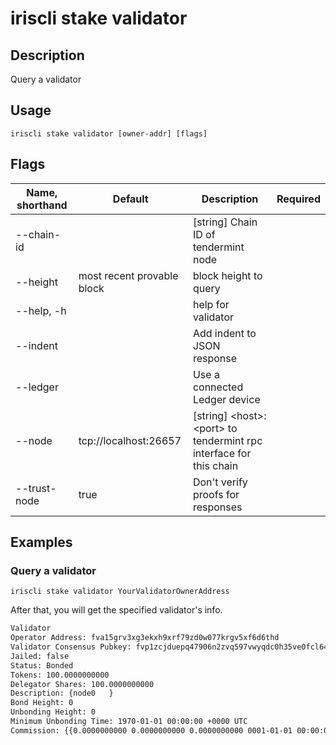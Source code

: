 # iriscli stake validator

## Description

Query a validator

## Usage

```
iriscli stake validator [owner-addr] [flags]
```

## Flags

| Name, shorthand | Default                    | Description                                                         | Required |
| --------------- | -------------------------- | ------------------------------------------------------------------- | -------- |
| --chain-id      |                            | [string] Chain ID of tendermint node                                |          |
| --height        | most recent provable block | block height to query                                               |          |
| --help, -h      |                            | help for validator                                                  |          |
| --indent        |                            | Add indent to JSON response                                         |          |
| --ledger        |                            | Use a connected Ledger device                                       |          |
| --node          | tcp://localhost:26657      | [string] \<host>:\<port> to tendermint rpc interface for this chain |          |
| --trust-node    | true                       | Don't verify proofs for responses                                   |          |

## Examples

### Query a validator

```shell
iriscli stake validator YourValidatorOwnerAddress
```

After that, you will get the specified validator's info.

```txt
Validator
Operator Address: fva15grv3xg3ekxh9xrf79zd0w077krgv5xf6d6thd
Validator Consensus Pubkey: fvp1zcjduepq47906n2zvq597vwyqdc0h35ve0fcl64hwqs9xw5fg67zj4g658aqyuhepj
Jailed: false
Status: Bonded
Tokens: 100.0000000000
Delegator Shares: 100.0000000000
Description: {node0   }
Bond Height: 0
Unbonding Height: 0
Minimum Unbonding Time: 1970-01-01 00:00:00 +0000 UTC
Commission: {{0.0000000000 0.0000000000 0.0000000000 0001-01-01 00:00:00 +0000 UTC}}
```
